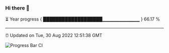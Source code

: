 ### Hi there 👋

⏳ Year progress { ███████████████████▁▁▁▁▁▁▁▁▁▁▁ } 66.17 %

---

⏰ Updated on Tue, 30 Aug 2022 12:51:38 GMT

![Progress Bar CI](https://github.com/ZhaoGui/ZhaoGui/workflows/Progress%20Bar%20CI/badge.svg)
